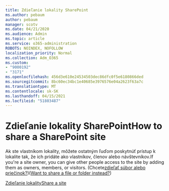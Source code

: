 ```yaml
---
title: Zdieľanie lokality SharePoint
ms.author: pebaum
author: pebaum
manager: scotv
ms.date: 04/21/2020
ms.audience: Admin
ms.topic: article
ms.service: o365-administration
ROBOTS: NOINDEX, NOFOLLOW
localization_priority: Normal
ms.collection: Adm_O365
ms.custom:
- "9000192"
- "3171"
ms.openlocfilehash: 456d3e610e24534503dec86dfc0f5e6180866ded
ms.sourcegitcommit: 8bc60ec34bc1e40685e3976576e04a2623f63a7c
ms.translationtype: MT
ms.contentlocale: sk-SK
ms.lasthandoff: 04/15/2021
ms.locfileid: "51803487"
---
```

# <a name="how-to-share-a-sharepoint-site"></a><span data-ttu-id="5d081-102">Zdieľanie lokality SharePoint</span><span class="sxs-lookup"><span data-stu-id="5d081-102">How to share a SharePoint site</span></span>

<span data-ttu-id="5d081-103">Ak ste vlastníkom lokality, môžete ostatným ľuďom poskytnúť prístup k lokalite tak, že ich pridáte ako vlastníkov, členov alebo návštevníkov.</span><span class="sxs-lookup"><span data-stu-id="5d081-103">If you're a site owner, you can give other people access to the site by adding them as owners, members, or visitors.</span></span> <span data-ttu-id="5d081-104">(Chcete[zdieľať súbor alebo priečinok?](https://support.office.com/article/share-sharepoint-files-or-folders-1fe37332-0f9a-4719-970e-d2578da4941c))</span><span class="sxs-lookup"><span data-stu-id="5d081-104">([Want to share a file or folder instead?](https://support.office.com/article/share-sharepoint-files-or-folders-1fe37332-0f9a-4719-970e-d2578da4941c))</span></span>

[<span data-ttu-id="5d081-105">Zdieľanie lokality</span><span class="sxs-lookup"><span data-stu-id="5d081-105">Share a site</span></span>](https://support.office.com/article/share-a-site-958771a8-d041-4eb8-b51c-afea2eae3658)